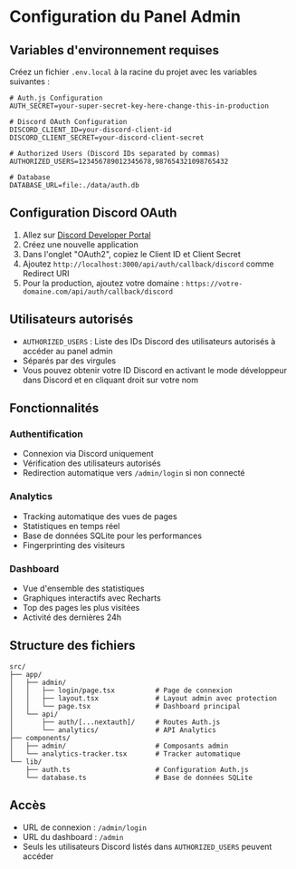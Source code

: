 # Configuration du Panel Admin

## Variables d'environnement requises

Créez un fichier `.env.local` à la racine du projet avec les variables suivantes :

```env
# Auth.js Configuration
AUTH_SECRET=your-super-secret-key-here-change-this-in-production

# Discord OAuth Configuration
DISCORD_CLIENT_ID=your-discord-client-id
DISCORD_CLIENT_SECRET=your-discord-client-secret

# Authorized Users (Discord IDs separated by commas)
AUTHORIZED_USERS=123456789012345678,987654321098765432

# Database
DATABASE_URL=file:./data/auth.db
```

## Configuration Discord OAuth

1. Allez sur [Discord Developer Portal](https://discord.com/developers/applications)
2. Créez une nouvelle application
3. Dans l'onglet "OAuth2", copiez le Client ID et Client Secret
4. Ajoutez `http://localhost:3000/api/auth/callback/discord` comme Redirect URI
5. Pour la production, ajoutez votre domaine : `https://votre-domaine.com/api/auth/callback/discord`

## Utilisateurs autorisés

- `AUTHORIZED_USERS` : Liste des IDs Discord des utilisateurs autorisés à accéder au panel admin
- Séparés par des virgules
- Vous pouvez obtenir votre ID Discord en activant le mode développeur dans Discord et en cliquant droit sur votre nom

## Fonctionnalités

### Authentification
- Connexion via Discord uniquement
- Vérification des utilisateurs autorisés
- Redirection automatique vers `/admin/login` si non connecté

### Analytics
- Tracking automatique des vues de pages
- Statistiques en temps réel
- Base de données SQLite pour les performances
- Fingerprinting des visiteurs

### Dashboard
- Vue d'ensemble des statistiques
- Graphiques interactifs avec Recharts
- Top des pages les plus visitées
- Activité des dernières 24h

## Structure des fichiers

```
src/
├── app/
│   ├── admin/
│   │   ├── login/page.tsx          # Page de connexion
│   │   ├── layout.tsx              # Layout admin avec protection
│   │   └── page.tsx                # Dashboard principal
│   └── api/
│       ├── auth/[...nextauth]/     # Routes Auth.js
│       └── analytics/              # API Analytics
├── components/
│   ├── admin/                      # Composants admin
│   └── analytics-tracker.tsx       # Tracker automatique
└── lib/
    ├── auth.ts                     # Configuration Auth.js
    └── database.ts                 # Base de données SQLite
```

## Accès

- URL de connexion : `/admin/login`
- URL du dashboard : `/admin`
- Seuls les utilisateurs Discord listés dans `AUTHORIZED_USERS` peuvent accéder
